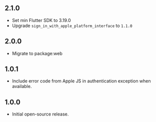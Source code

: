 ## 2.1.0

- Set min Flutter SDK to 3.19.0
- Upgrade `sign_in_with_apple_platform_interface` to `1.1.0`

## 2.0.0

- Migrate to package:web

## 1.0.1

- Include error code from Apple JS in authentication exception when available.

## 1.0.0

- Initial open-source release.
